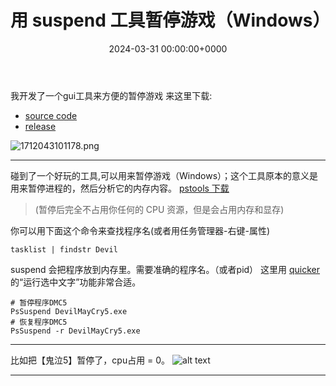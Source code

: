 ﻿---
title: 用 suspend 工具暂停游戏（Windows） # 标题
slug: pausegamewhithsuspend # url(注释掉 和标题相同)
image: pausegame.png # 头图，注释掉，否则会有一个难看的呃加载不出来的图片
# description: xxxx # 描述小字(注释掉 不显示描述)

date: 2024-03-31 00:00:00+0000 # 日期时间，如果时间未到，post 不会显示(注释掉 不显示日期)
# weight: 1 # 权重越小，放到越前面   (注释掉 日期排序)

tags: # 只能在侧面看到的标签,会显示在文章的底部
    - gaming
# categories: #会显示在 post 上面的分类
#     - themes
#     - syntax
---


我开发了一个gui工具来方便的暂停游戏
来这里下载: 
- [source code](https://github.com/cornradio/pausemygame)
- [release](https://github.com/cornradio/pausemygame/releases)

![1712043101178.png](https://img2.imgtp.com/2024/04/02/g2kpaJnW.png)

---

碰到了一个好玩的工具,可以用来暂停游戏（Windows）；这个工具原本的意义是用来暂停进程的，然后分析它的内存内容。
[pstools 下载](https://learn.microsoft.com/en-us/sysinternals/downloads/pssuspend)

> (暂停后完全不占用你任何的 CPU 资源，但是会占用内存和显存)


你可以用下面这个命令来查找程序名(或者用任务管理器-右键-属性)

```
tasklist | findstr Devil
```

suspend 会把程序放到内存里。需要准确的程序名。（或者pid）
这里用  [quicker](https://getquicker.net/Download)的“运行选中文字”功能非常合适。

```
# 暂停程序DMC5
PsSuspend DevilMayCry5.exe
# 恢复程序DMC5
PsSuspend -r DevilMayCry5.exe 
```


---
比如把【鬼泣5】暂停了，cpu占用 = 0。
![alt text](https://img2.imgtp.com/2024/03/31/6sRJZ1UY.png)


---

